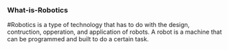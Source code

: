 ### What-is-Robotics
#Robotics is a type of technology that has to do with the design, contruction, opperation, and application of robots. A robot is a machine that can be programmed and built to do a certain task. 
